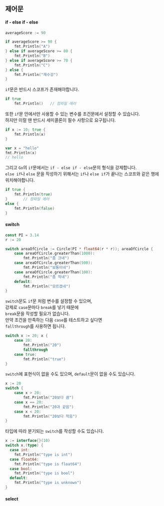 ## 제어문  

#### if - else if - else  
```go
averageScore := 90

if averageScore >= 90 {
    fmt.Println("A")
} else if averageScore >= 80 {
    fmt.Println("B")
} else if averageScore >= 70 {
    fmt.Println("C")
} else {
    fmt.Println("재수강")
}
```
`if`문은 반드시 스코프가 존재해야합니다.  
```go
if true
    fmt.Println()   // 컴파일 에러
```

또한 `if`문 안에서만 사용할 수 있는 변수를 조건문에서 설정할 수 있습니다.  
하지만 이럴 땐 반드시 세미콜론이 필수 사항으로 요구됩니다.  
```go
if x := 10; true {
    fmt.Println(x)
}

var x = "hello"
fmt.Println(x)
// hello
```

그리고 `Go`의 `if`문에서는 `if - else if - else`문의 형식을 강제합니다.  
`else if`나 `else` 문을 작성하기 위해서는 `if`나 `else if`가 끝나는 스코프와 같은 행에 위치해야합니다.  
```go
if true {
    fmt.Println(true)
}       // 컴파일 에러
else {
    fmt.Println(false)
}
```

#### switch  
```go
const PI = 3.14
r := 20

switch areaOfCircle := Circle(PI * float64(r * r)); areaOfCircle {
    case areaOfCircle.greaterThan(1000):
        fmt.Println("좀 크네")
    case areaOfCircle.greaterThan(500):
        fmt.Println("보통이네")
    case areaOfCircle.greaterThan(100):
        fmt.Println("좀 작네")
    default:
        fmt.Println("모르겠네")
}
```
`switch`문도 `if`문 처럼 변수를 설정할 수 있으며,  
강제로 `case`문마다 `break`를 넣기 때문에  
`break`문을 작성할 필요가 없습니다.  
만약 조건을 만족하는 다음 `case`를 테스트하고 싶다면  
`fallthrough`를 사용하면 됩니다.  
```go
switch x := 20; x {
    case 20:
        fmt.Println("20")
        fallthrough
    case true:
        fmt.Println("true")
}
```

`switch`에 표현식이 없을 수도 있으며, `default`문이 없을 수도 있습니다.  
```go
x := 20
switch {
    case x > 20:
        fmt.Println("20보다 큼")
    case x == 20:
        fmt.Println("20과 같음")
    case x < 20:
        fmt.Println("20보다 작음")
}
```

타입에 따라 분기되는 `switch`를 작성할 수도 있습니다.  
```go
x := interface{}(10)
switch x.(type) {
  case int:
    fmt.Println("type is int")
  case float64:
    fmt.Println("type is float64")
  case bool:
    fmt.Println("type is bool")
  default:
    fmt.Println("type is unknown")
}
```

#### select  
